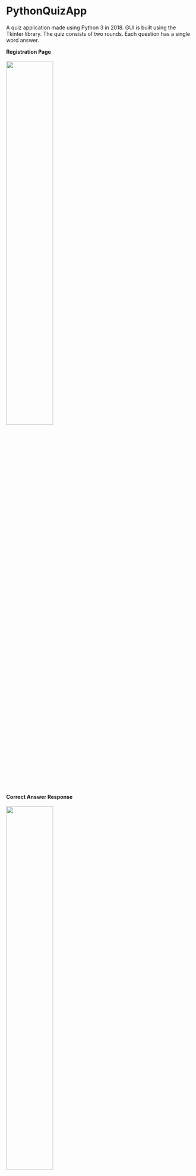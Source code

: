 # PythonQuizApp
A quiz application made using Python 3 in 2018. GUI is built using the Tkinter library. The quiz consists of two rounds. Each question has a single word answer.

<b>Registration Page</b>
<br>
<br>
<img src="https://lh3.googleusercontent.com/KF5CNkaPCQ5flhdGUGr59q4uyCE-EInlHl5HklhfsiPhjtBSL1MtJvhRrnu6R4usvMJoUpVgJoMB3MgeeJ7RVtoIAcNww_QHuh-_ddVMl9rdmCn12hRsh9bd5bMr91L1eT3NVO2A71d7zhW38eD5aakxvtncYvy9ip8Ks_ncYbNM5GTPCfbufOnToUyQ4F7iIg-5Q1nZ21555Gi88q_xwtW1FPDOnGZpW6u_jBfHkfAufLGTTCX9FMQcnwwnIX0q0QeqJpVwa4wxXYi6eePLDXP-6qdtnWDpaNywql-unWgayWuw0_5oIitAi1CfU0P_ZHcewWYIJKF6i_n_JWfos77UENxOL0crtqppAlOc-4-D2VV58isas3lPJ1IG2AO4xTYBiUBXDKMsykbWWeNb32Oyz46mBnL6yPVnSNbkdyovjAP1RxFZgcs1ugs9824JGSuweJMEMbOskiWFh4ehBNX-J8Sp8b0pS-DGg1yKw20LLkTsWO1fcbmBTFZKU2rn6Q363WqsfV16LIDzFlhvu783LYDlTt5y84AP_k7QB78BYwLo3fOk74b4XZjhkPoUK0WYLpMWC3GzPtx4s5ZQgWu-v7YNAoJuzTGXZtQr3q50LAm2U3biktQ-CQ_VTW-cJmeMh2RyMjgbryer-0CmsO73mO2bGx0BWi3aPZ7GqsL8HkjBv3VK7Q=w1006-h566-no" width="50%">

<b>Correct Answer Response</b>
<br>
<br>
<img src="https://lh3.googleusercontent.com/vpC-NvUX3NzcJSHc4SICa74SNib4-7k2bnvCVY7dJe4XhKDATPHCD6mvD5nu8_7H5ZmaY6hHkS_bbv2n6c5HCC3lQi7bXs4td96GLg7Y0QPZo42aaZV6cqEqyNoPbeaZ1DnvFtGruKf-SpBlxowaFx1qcvlRqM99GnUsfoxXdF_DprS5TPaOMm0wEt9LoKFdGT9UknxC6sxnY4D8ef7ub-EOtKMHdbNNj_jKx0juRmbQAuBz08EbkTqIedOF62esy4ybE6skEm9LBGMjTa9a_VP2YtSz4So79XfXVpYivOxdM01mSVO3ldHMLfnavoKBOIyFPZcA_PgYAmr1jUiN9zIc8Vph80lOW-B0KZz1i-I60tYWJrTdLlFgf7kcrgsDG-HR7qnVZXIT6MvWoUm1KPskwzuvJY9AasG-mqe81CK4AslHEYX-QLndsmPaAxcjSUyV-7D_5IOdvEs1anDen_UNzsoy09X0YFsrnJx2xrDx3iwsz9xaU5mZuDJnuT6rgsCKwPymTyY4mOBJ2tAgIP74S0zq12JFJmAxryGkjvbk-aveN5E2c__bkNOzN2miHS-UJhuzgmHMVuQtCp2NO2zSgIIpgZO4zKhc2TaMXG1Z4uKmQAKS08JU0VwjK1FG6QaXaao6iAjYCjegLxeE4whDISvzmJ36DtR9-YNKGSNLGgGVrtg_Wg=w1006-h566-no" width="50%">

<b>Wrong Answer Resposne</b>
<br>
<br>
<img src="https://lh3.googleusercontent.com/sANTvSGcc229AsYYdojwUpig3-TTBr7vCk-cXReO6vlG_I9Obdq0h_WiW0VtdCcIXIbuR7H8iwcPbcIa8Eo2tQEcUpLbsAe0aLMtZq1Fs4VCNHB0HytsCyG5TVZ3FApZTSVDWBRRefVeSn8SV-m3OobTW4FMTkf-97a0SP5GhWYBhb1-Pj9DnXcNN_j-LZUGa1vC7D6XNvtI_R4QylIQiqtUMRI2eV3G8yjVR7lBPmTOQyDLlnD2frLOvVLACqyL66qFicMFD_KoMIWtauFTZFXEXTR-QppMAUk4nR-Cx_17EJK_TT8qM2GxlaGx1nzqkMftmt4xNSKSBzDy_-i_vH5BMEt2zT3QP3U5YNeYRfUXfn6G5CCgTqMgsw77cTbtPhAGJmrB7tsbQ3VMt92Tg8mc6R5uULBYGRJqyV9nIHt-9UMf2daMlZcukiNQP9KR2ISGXHI2KyjjZDG9UnoAd7FT5bqo7PkekY0qhSl3Or7rBKBnyOsLL6lNs0RgHPFBgMwPzp9fu5Jk8JUIJzqymOhPDCIfkJV41pumy5m0tFaipaBgTMFfq-F7G5U5DC3meLmxRqfAYMmsgx-CkI6nzruvaXdF5AOUrSwMKsWNgJ9m3tXd4vwci7OAeC1FOKTsGN0k-79iiIVHyYpBHtE_6kJ-j70dbLLgDTQoWW7d_Mae5x4GRzWD8w=w1006-h566-no" width="50%">

<b>Result Page</b>
<br>
<br>
<img src="https://lh3.googleusercontent.com/xcoojRdLUKf3X31KgzG_YaB-q61O1ekRmP4fhHitssqVnZsyevgymZ3kUVu9vZtmOI5-BMbcV6N_F026a7k0QrScqXnFa176DY2IAhTLDnhInAUqzKxuYc6khLXs4lGK0m5jd_J1iEXdELpEy3hQW0hEGJ05ZU9lpZCG6UYn7TeBAlclyNfbkuZJpPRLfrPm8NnRAq7D3rW3GzZ-KwSSH0GoCZMgQYAldI1xzGIZLQxqieaH2aDyB_SboIXy2XnZKeSL1Mo5IEDY5ja7aLGdqFnbRG9XD9pCXlkNVjO-07KHX6ngSfqebI-IeVwTqIwXB9c6ZNAgreNb6H72fL3mRzgWGNpfoNvAUsyPUCXHhQwp1mPXndhrZVxNVrY4uK-2rnu-VE-vMcT1W64aC8pIMI_StABe_vN-YoannTE9hDhRIKisVm673mvY5IBdODSxElGR8pwMGBXtyZNvOTspQez4yrYEPVIQlFpCz7DDrUinROA5b9HFfl-wCzeXc-loFO99E-R3EL8g58z-_xUmLEMeVhVGBDFj2hqOVqV0D8kzt3cN2KyGUHKtDPAMoj2VkkRGjdwk7XhT9LA3q20ti8dbAiUqa53iOAKD1zdykUk22xQ4YpBPtn8Ypx1TNZg36WD-F3x-EPaiQxgBoAlVZ2YcvskJ17Ubqg8BOYwbtdCl_OToPwriYQ=w1006-h566-no" width="50%">
